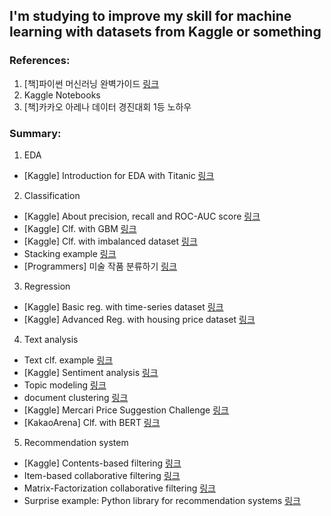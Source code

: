 ## I'm studying to improve my skill for machine learning with datasets from Kaggle or something

### References:
1. [책]파이썬 머신러닝 완벽가이드 [링크](https://github.com/wikibook/pymldg-rev)
2. Kaggle Notebooks
3. [책]카카오 아레나 데이터 경진대회 1등 노하우

### Summary:
1. EDA
- [Kaggle] Introduction for EDA with Titanic [링크](https://github.com/kimdw92/kaggle_study/blob/main/my-first-eda-with-titanic.ipynb)

2. Classification
- [Kaggle] About precision, recall and ROC-AUC score [링크](https://github.com/kimdw92/kaggle_study/blob/main/clf-pima-indians-diabetes.ipynb)
- [Kaggle] Clf. with GBM [링크](https://github.com/kimdw92/kaggle_study/blob/main/santander-clf-practice.ipynb)
- [Kaggle] Clf. with imbalanced dataset [링크](https://github.com/kimdw92/kaggle_study/blob/main/creditcard-fraud-practice.ipynb)
- Stacking example [링크](https://github.com/kimdw92/kaggle_study/blob/main/breast_cancer_stacking_example.ipynb)
- [Programmers] 미술 작품 분류하기 [링크](https://github.com/kimdw92/ml_kaggle_study/blob/main/programmers/arts_classfier.ipynb)

3. Regression
- [Kaggle] Basic reg. with time-series dataset [링크](https://github.com/kimdw92/kaggle_study/blob/main/regression-bike-sharing-demand.ipynb)
- [Kaggle] Advanced Reg. with housing price dataset [링크](https://github.com/kimdw92/kaggle_study/blob/main/regression-house-prices-advanced.ipynb)

4. Text analysis
- Text clf. example [링크](https://github.com/kimdw92/kaggle_study/blob/main/text_clf_example.ipynb)
- [Kaggle] Sentiment analysis [링크](https://github.com/kimdw92/kaggle_study/blob/main/sentiment-analysis-imdb.ipynb)
- Topic modeling [링크](https://github.com/kimdw92/kaggle_study/blob/main/topic_modeling_example.ipynb)
- document clustering [링크](https://github.com/kimdw92/kaggle_study/blob/main/document_clustering_example.ipynb)
- [Kaggle] Mercari Price Suggestion Challenge [링크](https://github.com/kimdw92/kaggle_study/blob/main/mercari-price-suggestion-text-analysis.ipynb)
- [KakaoArena] Clf. with BERT [링크](https://github.com/kimdw92/ml_kaggle_study/tree/main/kakao_arena_book/%EC%83%81%ED%92%88%20%EC%B9%B4%ED%85%8C%EA%B3%A0%EB%A6%AC%20%EB%B6%84%EB%A5%98%20%EB%8C%80%ED%9A%8C)

5. Recommendation system
- [Kaggle] Contents-based filtering [링크](https://github.com/kimdw92/kaggle_study/blob/main/contents-based-movie-recommendation.ipynb)
- Item-based collaborative filtering [링크](https://github.com/kimdw92/ml_kaggle_study/blob/main/item_based_CF_example.ipynb)
- Matrix-Factorization collaborative filtering [링크](https://github.com/kimdw92/ml_kaggle_study/blob/main/matrix_factorization_CF_example.ipynb)
- Surprise example: Python library for recommendation systems [링크](https://github.com/kimdw92/ml_kaggle_study/blob/main/surprise_example.ipynb)
